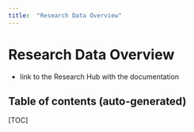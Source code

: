 ```yaml
---
title:  "Research Data Overview"
---
```


# Research Data Overview

- link to the Research Hub with the documentation

## Table of contents (auto-generated)

[TOC]

